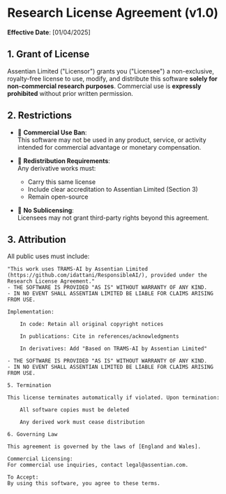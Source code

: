 # Research License Agreement (v1.0)

**Effective Date**: [01/04/2025]

## 1. Grant of License
Assentian Limited ("Licensor") grants you ("Licensee") a non-exclusive, royalty-free license to use, modify, and distribute this software **solely for non-commercial research purposes**. Commercial use is **expressly prohibited** without prior written permission.

## 2. Restrictions
- 🚫 **Commercial Use Ban**:  
  This software may not be used in any product, service, or activity intended for commercial advantage or monetary compensation.
  
- 🔄 **Redistribution Requirements**:  
  Any derivative works must:
  - Carry this same license
  - Include clear accreditation to Assentian Limited (Section 3)
  - Remain open-source

- 📛 **No Sublicensing**:  
  Licensees may not grant third-party rights beyond this agreement.

## 3. Attribution
All public uses must include:

```plaintext
"This work uses TRAMS-AI by Assentian Limited (https://github.com/idattani/ResponsibleAI/), provided under the Research License Agreement."
- THE SOFTWARE IS PROVIDED "AS IS" WITHOUT WARRANTY OF ANY KIND. 
- IN NO EVENT SHALL ASSENTIAN LIMITED BE LIABLE FOR CLAIMS ARISING FROM USE.

Implementation:

    In code: Retain all original copyright notices

    In publications: Cite in references/acknowledgments

    In derivatives: Add "Based on TRAMS-AI by Assentian Limited"

- THE SOFTWARE IS PROVIDED "AS IS" WITHOUT WARRANTY OF ANY KIND. 
- IN NO EVENT SHALL ASSENTIAN LIMITED BE LIABLE FOR CLAIMS ARISING FROM USE.

5. Termination

This license terminates automatically if violated. Upon termination:

    All software copies must be deleted

    Any derived work must cease distribution

6. Governing Law

This agreement is governed by the laws of [England and Wales].

Commercial Licensing:
For commercial use inquiries, contact legal@assentian.com.

To Accept:
By using this software, you agree to these terms.









